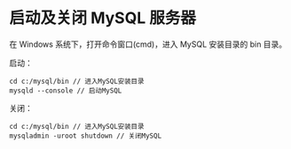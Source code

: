 # 启动及关闭 MySQL 服务器

在 Windows 系统下，打开命令窗口(cmd)，进入 MySQL 安装目录的 bin 目录。


启动：

    cd c:/mysql/bin // 进入MySQL安装目录
    mysqld --console // 启动MySQL
关闭：

    cd c:/mysql/bin // 进入MySQL安装目录
    mysqladmin -uroot shutdown // 关闭MySQL